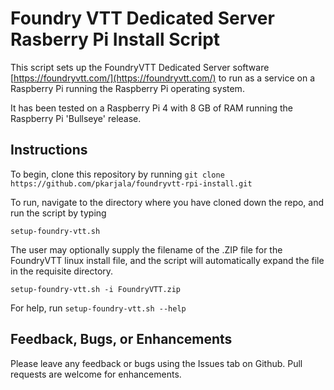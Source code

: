 # Foundry VTT Dedicated Server Rasberry Pi Install Script

This script sets up the FoundryVTT Dedicated Server software [https://foundryvtt.com/](https://foundryvtt.com/) to run as a service
on a Raspberry Pi running the Raspberry Pi operating system.

It has been tested on a Raspberry Pi 4 with 8 GB of RAM running the Raspberry Pi 'Bullseye' release.

## Instructions

To begin, clone this repository by running `git clone https://github.com/pkarjala/foundryvtt-rpi-install.git`

To run, navigate to the directory where you have cloned down the repo, and run the script by typing

`setup-foundry-vtt.sh`

The user may optionally supply the filename of the .ZIP file for the FoundryVTT linux install file, and the script will
automatically expand the file in the requisite directory. 

`setup-foundry-vtt.sh -i FoundryVTT.zip`

For help, run `setup-foundry-vtt.sh --help`

## Feedback, Bugs, or Enhancements

Please leave any feedback or bugs using the Issues tab on Github.  Pull requests are welcome for enhancements.
